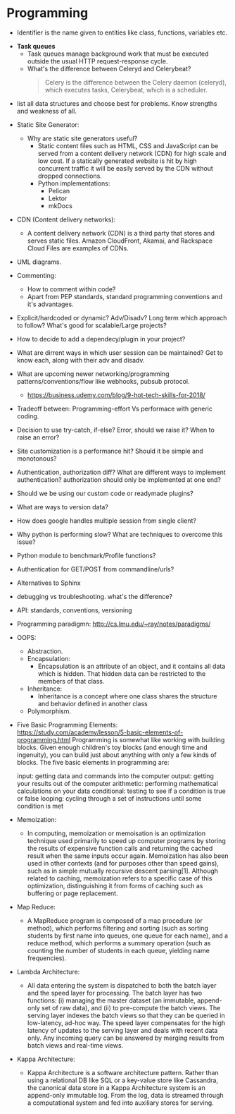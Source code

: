 # Programming

- Identifier is the name given to entities like class, functions, variables etc.
+ **Task queues**
    - Task queues manage background work that must be executed outside the usual HTTP request-response cycle.
    - What's the difference between Celeryd and Celerybeat?
        > Celery is the difference between the Celery daemon (celeryd), which executes tasks, Celerybeat, which is a scheduler.
- list all data structures and choose best for problems. Know strengths and weakness of all. 
- Static Site Generator:
    - Why are static site generators useful?
        - Static content files such as HTML, CSS and JavaScript can be served from a content delivery network (CDN) for high scale and low cost. If a statically generated website is hit by high concurrent traffic it will be easily served by the CDN without dropped connections.
        - Python implementations:
            - Pelican
            - Lektor
            - mkDocs
- CDN (Content delivery networks):
    - A content delivery network (CDN) is a third party that stores and serves static files. Amazon CloudFront, Akamai, and Rackspace Cloud Files are examples of CDNs. 
- UML diagrams.
- Commenting:
    - How to comment within code?
    - Apart from PEP standards, standard programming conventions and it's advantages.
- Explicit/hardcoded or dynamic? Adv/Disadv? Long term which approach to follow? What's good for scalable/Large projects?
- How to decide to add a dependecy/plugin in your project?
- What are dirrent ways in which user session can be maintained? Get to know each, along with their adv and disadv.
- What are upcoming newer networking/programming patterns/conventions/flow like webhooks, pubsub protocol.
    - https://business.udemy.com/blog/9-hot-tech-skills-for-2018/
- Tradeoff between: Programming-effort Vs performace with generic coding.
- Decision to use try-catch, if-else? Error, should we raise it? When to raise an error?
- Site customization is a performance hit? Should it be simple and monotonous?
- Authentication, authorization diff? What are different ways to implement authentication? authorization should only be implemented at one end?
- Should we be using our custom code or readymade plugins?
- What are ways to version data?
- How does google handles multiple session from single client?
- Why python is performing slow? What are techniques to overcome this issue?
- Python module to benchmark/Profile functions?
- Authentication for GET/POST from commandline/urls?
- Alternatives to Sphinx
- debugging vs troubleshooting. what's the difference?
- API: standards, conventions, versioning
- Programming paradigmn: http://cs.lmu.edu/~ray/notes/paradigms/
- OOPS:
    - Abstraction.
    - Encapsulation:
        - Encapsulation is an attribute of an object, and it contains all data which is hidden. That hidden data can be restricted to the members of that class.
    - Inheritance:
        - Inheritance is a concept where one class shares the structure and behavior defined in another class
    - Polymorphism.
- Five Basic Programming Elements: https://study.com/academy/lesson/5-basic-elements-of-programming.html
    Programming is somewhat like working with building blocks. Given enough children's toy blocks (and enough time and ingenuity), you can build just about anything with only a few kinds of blocks. The five basic elements in programming are:

    input: getting data and commands into the computer
    output: getting your results out of the computer
    arithmetic: performing mathematical calculations on your data
    conditional: testing to see if a condition is true or false
    looping: cycling through a set of instructions until some condition is met
- Memoization:
    + In computing, memoization or memoisation is an optimization technique used primarily to speed up computer programs by storing the results of expensive function calls and returning the cached result when the same inputs occur again. Memoization has also been used in other contexts (and for purposes other than speed gains), such as in simple mutually recursive descent parsing[1]. Although related to caching, memoization refers to a specific case of this optimization, distinguishing it from forms of caching such as buffering or page replacement.
- Map Reduce:
    + A MapReduce program is composed of a map procedure (or method), which performs filtering and sorting (such as sorting students by first name into queues, one queue for each name), and a reduce method, which performs a summary operation (such as counting the number of students in each queue, yielding name frequencies).
- Lambda Architecture:
    + All data entering the system is dispatched to both the batch layer and the speed layer for processing.
    The batch layer has two functions: (i) managing the master dataset (an immutable, append-only set of raw data), and (ii) to pre-compute the batch views.
    The serving layer indexes the batch views so that they can be queried in low-latency, ad-hoc way.
    The speed layer compensates for the high latency of updates to the serving layer and deals with recent data only.
    Any incoming query can be answered by merging results from batch views and real-time views.
- Kappa Architecture:
    + Kappa Architecture is a software architecture pattern. Rather than using a relational DB like SQL or a key-value store like Cassandra, the canonical data store in a Kappa Architecture system is an append-only immutable log. From the log, data is streamed through a computational system and fed into auxiliary stores for serving.
